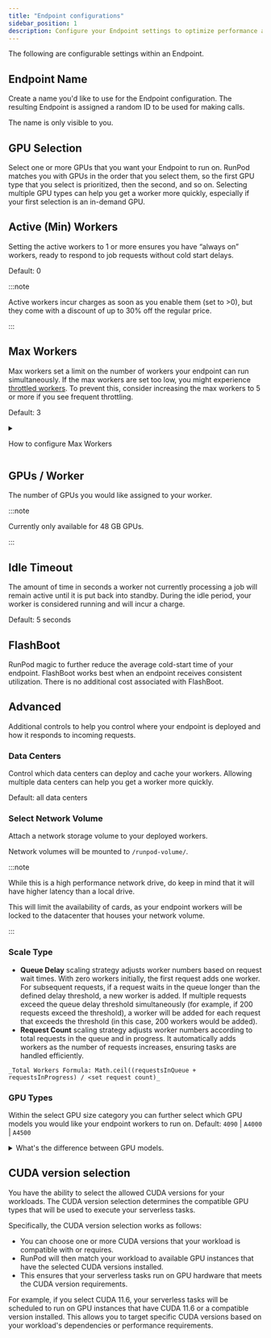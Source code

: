 ```yaml
---
title: "Endpoint configurations"
sidebar_position: 1
description: Configure your Endpoint settings to optimize performance and cost, including GPU selection, worker count, idle timeout, and advanced options like data centers, network volumes, and scaling strategies.
---
```


The following are configurable settings within an Endpoint.

## Endpoint Name

Create a name you'd like to use for the Endpoint configuration.
The resulting Endpoint is assigned a random ID to be used for making calls.

The name is only visible to you.

## GPU Selection

Select one or more GPUs that you want your Endpoint to run on. RunPod matches you with GPUs in the order that you select them, so the first GPU type that you select is prioritized, then the second, and so on. Selecting multiple GPU types can help you get a worker more quickly, especially if your first selection is an in-demand GPU.

## Active (Min) Workers

Setting the active workers to 1 or more ensures you have “always on” workers, ready to respond to job requests without cold start delays.

Default: 0

:::note

Active workers incur charges as soon as you enable them (set to >0), but they come with a discount of up to 30% off the regular price.

:::

## Max Workers

Max workers set a limit on the number of workers your endpoint can run simultaneously. If the max workers are set too low, you might experience [throttled workers](/glossary#throttled-worker). To prevent this, consider increasing the max workers to 5 or more if you see frequent throttling.

Default: 3

<details>
<summary>

How to configure Max Workers

</summary>
You can also configure a max worker count. This is the top limit of what RunPod will attempt to auto-scale for you. Use this to cap your concurrent request count and also limit your cost ceiling.

:::note

We currently base your caching coefficient by this number, so an endpoint with higher max worker count will also receive a higher priority when caching workers.

This is partially why we limit new accounts to a relatively low max concurrency at the account level.
If you want to get this number raised, you generally will need to have a higher history of spending, or commit to a relatively high spend per month.

You should generally aim to set your max worker count to be 20% higher than you expect your max concurrency to be.

:::

</details>

## GPUs / Worker

The number of GPUs you would like assigned to your worker.

:::note

Currently only available for 48 GB GPUs.

:::

## Idle Timeout

The amount of time in seconds a worker not currently processing a job will remain active until it is put back into standby.
During the idle period, your worker is considered running and will incur a charge.

Default: 5 seconds

## FlashBoot

RunPod magic to further reduce the average cold-start time of your endpoint.
FlashBoot works best when an endpoint receives consistent utilization.
There is no additional cost associated with FlashBoot.

## Advanced

Additional controls to help you control where your endpoint is deployed and how it responds to incoming requests.

### Data Centers

Control which data centers can deploy and cache your workers. Allowing multiple data centers can help you get a worker more quickly.

Default: all data centers

### Select Network Volume

Attach a network storage volume to your deployed workers.

Network volumes will be mounted to `/runpod-volume/`.

:::note

While this is a high performance network drive, do keep in mind that it will have higher latency than a local drive.

This will limit the availability of cards, as your endpoint workers will be locked to the datacenter that houses your network volume.

:::

### Scale Type

- **Queue Delay** scaling strategy adjusts worker numbers based on request wait times. With zero workers initially, the first request adds one worker. For subsequent requests, if a request waits in the queue longer than the defined delay threshold, a new worker is added. If multiple requests exceed the queue delay threshold simultaneously (for example, if 200 requests exceed the threshold), a worker will be added for each request that exceeds the threshold (in this case, 200 workers would be added).
- **Request Count** scaling strategy adjusts worker numbers according to total requests in the queue and in progress. It automatically adds workers as the number of requests increases, ensuring tasks are handled efficiently.

```text
_Total Workers Formula: Math.ceil((requestsInQueue + requestsInProgress) / <set request count)_
```

### GPU Types

Within the select GPU size category you can further select which GPU models you would like your endpoint workers to run on.
Default: `4090` | `A4000` | `A4500`

<details>
<summary>
What's the difference between GPU models.
</summary>
A100s are about 2-3x faster than A5000s and also allow double the VRAM with very high bandwidth throughout. 3090s and A5000s are 1.5-2x faster than A4000s. Sometimes, it may make more sense to use 24 GB even if you don't need it compared to 16 GB due to faster response times. Depending on the nature of the task, it's also possible that execution speeds may be bottlenecked and not significantly improved simply by using a higher-end card. Do your own calculations and experimentation to determine out what's most cost-effective for your workload and task type.

Want access to different flavors? [Let us know](https://www.runpod.io/contact) and we can look at expanding our offerings!

</details>

## CUDA version selection

You have the ability to select the allowed CUDA versions for your workloads.
The CUDA version selection determines the compatible GPU types that will be used to execute your serverless tasks.

Specifically, the CUDA version selection works as follows:

- You can choose one or more CUDA versions that your workload is compatible with or requires.
- RunPod will then match your workload to available GPU instances that have the selected CUDA versions installed.
- This ensures that your serverless tasks run on GPU hardware that meets the CUDA version requirements.

For example, if you select CUDA 11.6, your serverless tasks will be scheduled to run on GPU instances that have CUDA 11.6 or a compatible version installed. This allows you to target specific CUDA versions based on your workload's dependencies or performance requirements.
